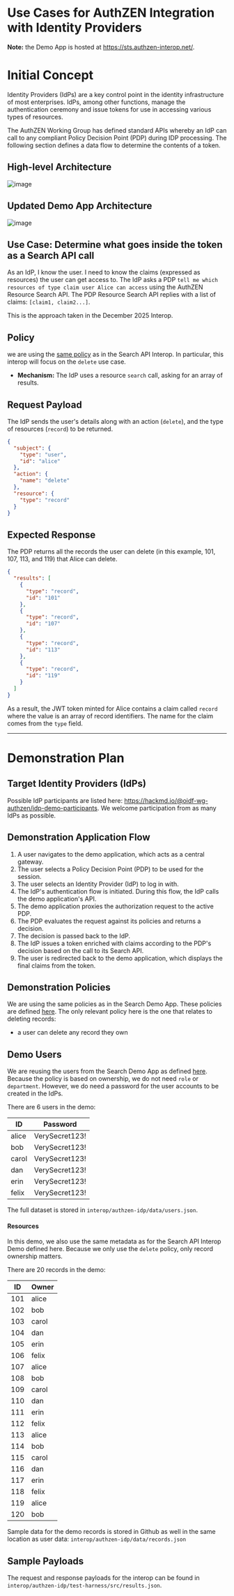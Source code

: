# Use Cases for AuthZEN Integration with Identity Providers

**Note:** the Demo App is hosted at https://sts.authzen-interop.net/.

# Initial Concept 
Identity Providers (IdPs) are a key control point in the identity infrastructure of most enterprises. IdPs, among other functions, manage the authentication ceremony and issue tokens for use in accessing various types of resources. 

The AuthZEN Working Group has defined standard APIs whereby an IdP can call to any compliant Policy Decision Point (PDP) during IDP processing. The following section defines a data flow to determine the contents of a token. 

## High-level Architecture
![image](https://hackmd.io/_uploads/r1D1UGk4le.png)

## Updated Demo App Architecture

![image](https://hackmd.io/_uploads/BJSui0Upgl.png)

## Use Case: Determine what goes inside the token as a Search API call
As an IdP, I know the user. I need to know the claims (expressed as resources) the user can get access to. The IdP asks a PDP `tell me which resources of type claim user Alice can access` using the AuthZEN Resource Search API. The PDP Resource Search API replies with a list of claims: `[claim1, claim2...]`.

This is the approach taken in the December 2025 Interop.

## Policy 
we are using the [same policy](https://hackmd.io/@oidf-wg-authzen/identiverse-2025-interop#Authorization-Use-Cases) as in the Search API Interop. In particular, this interop will focus on the `delete` use case.
*   **Mechanism:** The IdP uses a resource `search` call, asking for an array of results.

## Request Payload
The IdP sends the user's details along with an action (`delete`), and the type of resources (`record`) to be returned.

```json
{
  "subject": {
    "type": "user",
    "id": "alice"
  },
  "action": {
    "name": "delete"
  },
  "resource": {
    "type": "record"
  }
}
```

## Expected Response
The PDP returns all the records the user can delete (in this example, 101, 107, 113, and 119) that Alice can delete. 

```json
{
  "results": [
    {
      "type": "record",
      "id": "101"
    },
    {
      "type": "record",
      "id": "107"
    },
    {
      "type": "record",
      "id": "113"
    },
    {
      "type": "record",
      "id": "119"
    }
  ]
}
```

As a result, the JWT token minted for Alice contains a claim called `record` where the value is an array of record identifiers. The name for the claim comes from the `type` field.

---

# Demonstration Plan

## Target Identity Providers (IdPs)

Possible IdP participants are listed here: https://hackmd.io/@oidf-wg-authzen/idp-demo-participants. We welcome participation from as many IdPs as possible.

## Demonstration Application Flow

1.  A user navigates to the demo application, which acts as a central gateway.
2.  The user selects a Policy Decision Point (PDP) to be used for the session.
3.  The user selects an Identity Provider (IdP) to log in with.
4.  The IdP's authentication flow is initiated. During this flow, the IdP calls the demo application's API.
5.  The demo application proxies the authorization request to the active PDP.
6.  The PDP evaluates the request against its policies and returns a decision.
7.  The decision is passed back to the IdP.
8.  The IdP issues a token enriched with claims according to the PDP's decision based on the call to its Search API.
9.  The user is redirected back to the demo application, which displays the final claims from the token.

## Demonstration Policies

We are using the same policies as in the Search Demo App. These policies are defined [here](https://hackmd.io/@oidf-wg-authzen/identiverse-2025-interop#Authorization-Use-Cases). The only relevant policy here is the one that relates to deleting records:

 - a user can delete any record they own

## Demo Users

We are reusing the users from the Search Demo App as defined [here](https://hackmd.io/@oidf-wg-authzen/identiverse-2025-interop). Because the policy is based on ownership, we do not need `role` or `department`. However, we do need a password for the user accounts to be created in the IdPs.

There are 6 users in the demo:

| ID     | Password       |
|--------|----------------|
| alice  | VerySecret123! |
| bob    | VerySecret123! |
| carol  | VerySecret123! |
| dan    | VerySecret123! |
| erin   | VerySecret123! |
| felix  | VerySecret123! |


The full dataset is stored in `interop/authzen-idp/data/users.json`.


#### Resources

In this demo, we also use the same metadata as for the Search API Interop Demo defined here. Because we only use the `delete` policy, only record ownership matters.

There are 20 records in the demo:

| ID   | Owner  |
|------|--------|
| 101  | alice  |
| 102  | bob    |
| 103  | carol  |
| 104  | dan    |
| 105  | erin   |
| 106  | felix  |
| 107  | alice  |
| 108  | bob    |
| 109  | carol  |
| 110  | dan    |
| 111  | erin   |
| 112  | felix  |
| 113  | alice  |
| 114  | bob    |
| 115  | carol  |
| 116  | dan    |
| 117  | erin   |
| 118  | felix  |
| 119  | alice  |
| 120  | bob    |

Sample data for the demo records is stored in Github as well in the same location as user data: `interop/authzen-idp/data/records.json`

## Sample Payloads

The request and response payloads for the interop can be found in `interop/authzen-idp/test-harness/src/results.json`.